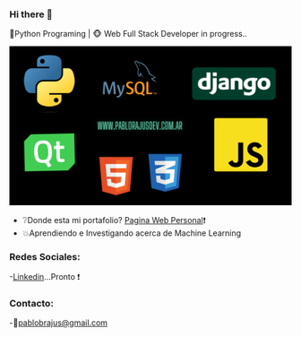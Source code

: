 ### Hi there 👋

 :snake:Python Programing  | :monkey_face: Web Full Stack Developer in progress.. 

[![mi imagen no cargo :(](https://raw.githubusercontent.com/pablobrajus/pablobrajus/main/imagen_presentacion.png)](http://www.pablobrajusdev.com.ar)


- :grey_question:Donde esta mi portafolio? [Pagina Web Personal](https://www.pablobrajusdev.com.ar):exclamation:
- :boom:Aprendiendo e Investigando acerca de Machine Learning

### Redes Sociales:

-[Linkedin](https://www.google.com.ar )...Pronto :exclamation:

### Contacto:

-:email:[pablobrajus@gmail.com](mailto:pablobrajus@gmail.com)

